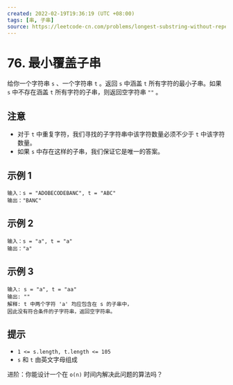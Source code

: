 ```yaml
---
created: 2022-02-19T19:36:19 (UTC +08:00)
tags: [串, 子串]
source: https://leetcode-cn.com/problems/longest-substring-without-repeating-characters/
---
```


# 76. 最小覆盖子串

给你一个字符串 `s` 、一个字符串 `t` 。返回 `s` 中涵盖 `t` 所有字符的最小子串。如果 `s` 中不存在涵盖 `t` 所有字符的子串，则返回空字符串 `""` 。

## 注意

- 对于 `t` 中重复字符，我们寻找的子字符串中该字符数量必须不少于 `t` 中该字符数量。
- 如果 `s` 中存在这样的子串，我们保证它是唯一的答案。

## 示例 1

    输入：s = "ADOBECODEBANC", t = "ABC"
    输出："BANC"

## 示例 2

    输入：s = "a", t = "a"
    输出："a"

## 示例 3

    输入: s = "a", t = "aa"
    输出: ""
    解释: t 中两个字符 'a' 均应包含在 s 的子串中，
    因此没有符合条件的子字符串，返回空字符串。

## 提示

- `1 <= s.length, t.length <= 105`
- `s` 和 `t` 由英文字母组成

进阶：你能设计一个在 `o(n)` 时间内解决此问题的算法吗？
